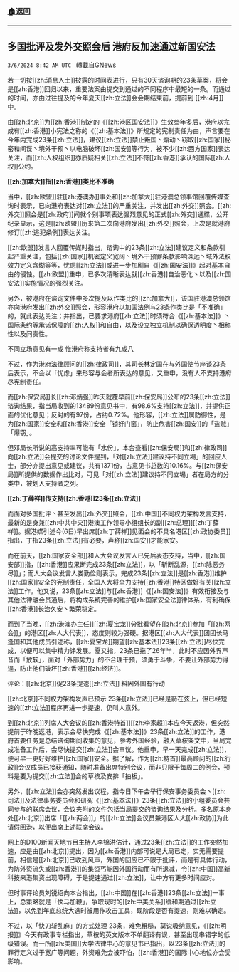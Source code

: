###  [:house:返回](README.md)
---


## 多国批评及发外交照会后 港府反加速通过新国安法
`3/6/2024 8:42 AM UTC ` [轉載自GNews](https://gnews.org/articles/2369921)

若一切按[[zh:消息人士]]披露的时间表进行，只有30天谘询期的23条草案，将会是[[zh:香港]]回归以来，重要法案由提交到通过的不同程序中最短的一条。而通过的时间，亦由过往提及的今年夏天[[zh:立法]]会会期结束前，提前到 [[zh:4月]]中。

由[[zh:北京]]为[[zh:香港]]制定的《[[zh:港区国安法]]》生效叁年多后，港府以完成有[[zh:香港]]小宪法之称的《[[zh:基本法]]》所规定的宪制责任为由，声言要在今年内完成23条[[zh:立法]]，建议[[zh:立法]]禁止叛国丶煽动丶窃取[[zh:国家]]秘密和间谍丶境外干预丶以电脑破坏[[zh:国安]]等行为，被不少[[zh:西方国家]]表达关注，而[[zh:人权组织]]亦质疑相关[[zh:立法]]不符[[zh:香港]]承认的国际[[zh:人权]]公约。

**[[zh:加拿大]]指[[zh:香港]]类比不准确**

当中，[[zh:欧盟]]驻[[zh:港澳办]]事处和[[zh:加拿大]]驻港澳总领事馆回覆传媒查询时表示，已向港府表达对[[zh:立法]]的严重关注，并发出[[zh:外交]]照会。[[zh:外交]]照会是[[zh:政府]]间就个别事项表达强烈意见的正式[[zh:外交]]通牒，公开纪录显示，这是[[zh:欧盟]]历来第二次向港府发出[[zh:外交]]照会，上次是就港府修订[[zh:逃犯条例]]表达关注。

[[zh:欧盟]]发言人回覆传媒时指出，谘询中的23条[[zh:立法]]建议定义和条款引起严重关注，包括[[zh:国家]]机密定义宽阔丶境外干预罪条款影响深远丶域外法权效力定义含煳等等，忧虑[[zh:立法]]或进一步加剧自《[[zh:国安法]]》起对基本自由的侵蚀。[[zh:欧盟]]重申，已多次清晰表达就[[zh:香港]]自治恶化丶以及[[zh:国安法]]实施情况的强烈关注。

另外，被港府在谘询文件中多次提及以作类比的[[zh:加拿大]]，该国驻港澳总领馆亦向港府发出[[zh:外交]]照会，形容港府以加国法例与23条作类比是「不准确」的，就此表达关注；并指出，已要求港府[[zh:立法]]时须符合《[[zh:基本法]]》丶国际条约等承诺保障的[[zh:人权]]和自由，以及设立独立机制以确保透明度丶相称性以及问责性。

不同立场意见有一成 惟港府称支持者有九成八

不过，作为港府法律顾问的[[zh:律政司]]，其司长林定国在与外国使节座谈23条后表示，不会以「忧虑」来形容与会者所表达的意见，又重申，没有人不支持港府尽宪制责任。

而[[zh:保安局]]长[[zh:邓炳强]]昨天就覆早前[[zh:保安局]]公布的23条[[zh:立法]]谘询结果，指当局收到的13489份意见书中，有98.6%支持[[zh:立法]]，并提供正面的优化意见；反对的有97份，占约0.72%。他形容，[[zh:立法]]属防御性，是为[[zh:国家]]安全和[[zh:香港]]安全「锁好门窗」，防止危害[[zh:国安]]的「盗贼」「爆窃」。

但邓局长所说的高支持率可能有「水份」，本台查看[[zh:保安局]]和[[zh:律政司]]向[[zh:立法]]会提交的讨论文件提到，「对[[zh:立法]]建议持不同立埸」的回应人士，部分亦提出意见或建议，共有1371份，占意见书总数的10.16%。与[[zh:保安局]]所提供的数据作出比对，可见「对[[zh:立法]]建议持不同立埸」者在局方的分类中，被划入支持者之列。

**[[zh:丁薛祥]]传支持[[zh:香港]]23条[[zh:立法]]**

而面对多国批评丶甚至发出[[zh:外交]]照会，[[zh:中国]]不同权力架构发言支持，最新的是身兼[[zh:中共中央]]港澳工作领导小组组长的副[[zh:总理]][[zh:丁薛祥]]。据港媒引述今(6日)早出席[[zh:丁薛祥]]见面会的不具名港区[[zh:政协委员]]指出，丁指23条[[zh:立法]]有必要，声称[[zh:国安]]才能家安。

而在前天，[[zh:国家安全部]]和人大会议发言人已先后表态支持，当中，[[zh:国安部]]指，[[zh:香港]]应果断完成23条[[zh:立法]]，以「斩断乱源，[[zh:除恶务尽]]」；而人大会议发言人娄勤俭则表示，完成23条[[zh:立法]]是[[zh:香港]]维护[[zh:国家]]安全的宪制责任，全国人大将全力支持[[zh:香港]]特区做好有关[[zh:立法]]工作。他又说，23条[[zh:立法]]与[[zh:香港]]《[[zh:国安法]]》有效衔接及与其他法律融会贯通后，将构成系统完善的维护[[zh:国家安全法]]律体系，有利确保[[zh:香港]]长治久安丶繁荣稳定。

而到了当晚，[[zh:港澳办主任]][[zh:夏宝龙]]分批看望在[[zh:北京]]参加「[[zh:两会]]」的港区[[zh:人大代表]]，态度则较为强硬。据港区[[zh:人大代表]]团团长马逢国和其他成员引述称，[[zh:夏宝龙]]期望[[zh:基本法]]23条[[zh:立法]]尽快完成，以便可以集中精力诤发展。夏又指，23条已拖了26年半，此时不应因外界声音而「放软」，面对「外部势力」的不合理干预，须勇于斗争，不要让外部势力得逞，防止他们破坏[[zh:香港]][[zh:经济]]。

评论：[[zh:北京]]促23条提速[[zh:立法]] 料因外国有行动

[[zh:北京]]不同权力架构发声已预示 23条[[zh:立法]]已经是箭在弦上，但已经短速的[[zh:立法]]程序再进一步提速，仍叫人意外。

到[[zh:北京]]列席人大会议的[[zh:香港特首]][[zh:李家超]]本应今天返港，但突然提前于昨晚返港，表示会尽快完成《[[zh:基本法]]》23条[[zh:立法]]的工作，港府首要任务是总结谘询期间收集的意见，参考外国经验，融入草桉条文中，当局完成准备工作后，会尽快提交[[zh:立法]]会审议。他重申，早一天完成[[zh:立法]]，便可早一更好好维护[[zh:国家]]安全。据了解，作为[[zh:特首]]最高顾问的[[zh:行政]]会议成员已接获通知，随时准备出席特别会议，而非只限于每周二的例会，预料是要为提交[[zh:立法]]会的草桉及安排「拍板」。

另外，[[zh:立法]]会亦突然发出议程，指今日下午会举行保安事务委员会丶[[zh:司法]]及法律事务委员会和研究《[[zh:基本法]]》23条[[zh:立法]]的小组委员会共同参与的联席会议，会议夹附的文件包括当局提交的谘询结果及分析。多名原本身处[[zh:北京]]出席「[[zh:两会]]」的[[zh:立法]]会议员兼港区人大[[zh:政协]]为此请假回港，以便出席上述联席会议。

网上的D100新闻天地节目主持人李锦洪估计，通过23条[[zh:立法]]的工作突然加速，应是由[[zh:北京]]提出，因为[[zh:香港]]内部可说是大局已定，实无需要提前，相信是[[zh:北京]]已收到风声，外国的回应已不限于批评，而是有具体行动，为防外资流失或[[zh:香港]]的集资丐能因外国行动而有所退减，令[[zh:中国]]高新科技来港集资出现障碍，于是提速通过[[zh:立法]]，让中方有更多时间应对。

但时事评论员刘锐绍向本台指出，[[zh:中国]]在[[zh:香港]]23条[[zh:立法]]一事上，总策略就是「快马加鞭」，争取现时的[[zh:中美关系]]缓和期通过[[zh:立法]]，以免到年底总统大选时被用作攻击工具，现阶段是否有提速，则难以确定。

不过，以「快刀斩乱麻」的方式处理 23条，难免粗糙，莫说吸纳意见，《[[zh:明报]]》今天有政事专栏指出，草桉的英文版本不单翻译有误，甚至出现串错字的低级错误。而一所[[zh:美国]]大学法律中心的意见书已指出，以23条[[zh:立法]]的罪行定义过于宽广等问题，外资难免会被吓怕，[[zh:香港]]的国际中心地位亦会受影响。
